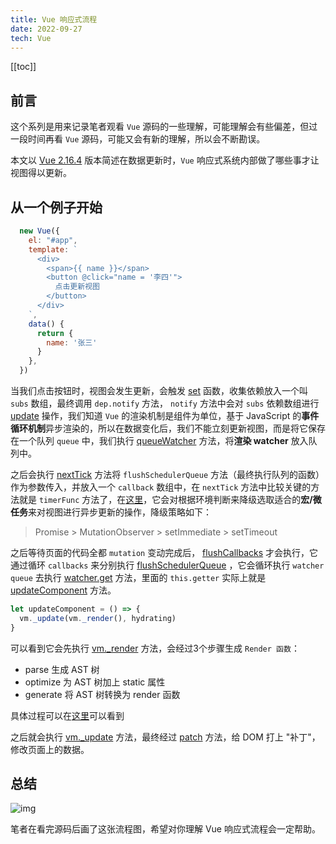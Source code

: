 ```yaml
---
title: Vue 响应式流程
date: 2022-09-27
tech: Vue
---
```


[[toc]]

## 前言
这个系列是用来记录笔者观看 `Vue` 源码的一些理解，可能理解会有些偏差，但过一段时间再看 `Vue` 源码，可能又会有新的理解，所以会不断勘误。

本文以 [Vue 2.16.4](https://github.com/vuejs/vue/tree/v2.6.14) 版本简述在数据更新时，`Vue` 响应式系统内部做了哪些事才让视图得以更新。
## 从一个例子开始
```js
  new Vue({
    el: "#app",
    template: `
      <div>
        <span>{{ name }}</span>
        <button @click="name = '李四'">
          点击更新视图
        </button>
      </div>
    `,
    data() {
      return {
        name: '张三'
      }
    },
  })
```

当我们点击按钮时，视图会发生更新，会触发 [set](https://github.com/vuejs/vue/blob/v2.6.14/src/core/observer/index.js#L173-L192) 函数，收集依赖放入一个叫 `subs` 数组，最终调用 `dep.notify` 方法， `notify` 方法中会对 `subs` 依赖数组进行 [update](https://github.com/vuejs/vue/blob/612fb89547711cacb030a3893a0065b785802860/src/core/observer/watcher.js#L165-L174) 操作，我们知道 `Vue` 的渲染机制是组件为单位，基于 JavaScript 的**事件循环机制**异步渲染的，所以在数据变化后，我们不能立刻更新视图，而是将它保存在一个队列 `queue` 中，我们执行 [queueWatcher](https://github.com/vuejs/vue/blob/612fb89547711cacb030a3893a0065b785802860/src/core/observer/watcher.js#L172) 方法，将**渲染 watcher** 放入队列中。  

之后会执行 [nextTick](https://github.com/vuejs/vue/blob/612fb89547/src/core/util/next-tick.js#L87-L110) 方法将 `flushSchedulerQueue` 方法（最终执行队列的函数）作为参数传入，并放入一个 `callback` 数组中，在 `nextTick` 方法中比较关键的方法就是 `timerFunc` 方法了，在[这里](https://github.com/vuejs/vue/blob/v2.6.14/src/core/util/next-tick.js#L42-L85)，它会对根据环境判断来降级选取适合的**宏/微任务**来对视图进行异步更新的操作，降级策略如下：  
> Promise > MutationObserver > setImmediate > setTimeout  

之后等待页面的代码全都 `mutation` 变动完成后， [flushCallbacks](https://github.com/vuejs/vue/blob/612fb89547/src/core/util/next-tick.js#L13-L20) 才会执行，它通过循环 `callbacks` 来分别执行 [flushSchedulerQueue](https://github.com/vuejs/vue/blob/612fb89547/src/core/observer/scheduler.js#L71-L111) ，它会循环执行 `watcher queue` 去执行 [watcher.get](https://github.com/vuejs/vue/blob/v2.6.14/src/core/observer/watcher.js#L102-L124) 方法，里面的 `this.getter` 实际上就是 [updateComponent](https://github.com/vuejs/vue/blob/v2.6.14/src/core/instance/lifecycle.js#L169-L192) 方法。
```js
let updateComponent = () => {
  vm._update(vm._render(), hydrating)
}
```
可以看到它会先执行 [vm._render](https://github.com/vuejs/vue/blob/612fb89547/src/core/instance/render.js#L69-L129) 方法，会经过3个步骤生成 `Render 函数`：  
- parse 生成 AST 树  
- optimize 为 AST 树加上 static 属性
- generate 将 AST 树转换为 render 函数  


具体过程可以在[这里](https://github.com/vuejs/vue/blob/612fb89547/src/compiler/index.js#L11-L25)可以看到  

之后就会执行 [vm._update](https://github.com/vuejs/vue/blob/v2.6.14/src/core/instance/lifecycle.js#L59-L88) 方法，最终经过 [patch](https://github.com/vuejs/vue/blob/612fb89547/src/core/vdom/patch.js#L700) 方法，给 DOM 打上 "补丁"，修改页面上的数据。  

## 总结
![img](/img/vue2-reactive.png)


笔者在看完源码后画了这张流程图，希望对你理解 Vue 响应式流程会一定帮助。
